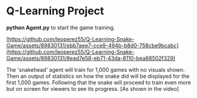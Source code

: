 # Q-Learning Project

**python Agent.py** to start the game training.

[https://github.com/leoperez55/Q-Learning-Snake-Game/assets/89830131/ebb7aee7-cce9-494b-b8d0-758cbe9bcabc](https://github.com/leoperez55/Q-Learning-Snake-Game/assets/89830131/8ead7e58-eb71-43da-8110-bea88502f329)

The 'snakehead' agent will train for 1,000 games with no visuals shown. Then an output of statistics on how the
snake did will be displayed for the first 1,000 games. Following that the snake will proceed to train even more but 
on screen for viewers to see its progress. [As shown in the video]
